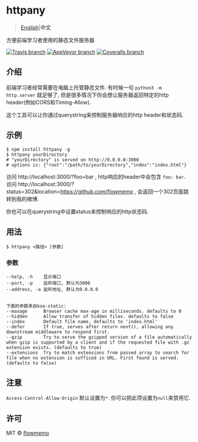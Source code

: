 # httpany
>  [English](https://github.com/flowmemo/httpany/blob/master/README.md)|**中文**  

方便前端学习者使用的静态文件服务器

[![Travis branch](https://img.shields.io/travis/flowmemo/httpany/master.svg?style=flat-square)](https://travis-ci.org/flowmemo/httpany)
[![AppVeyor branch](https://img.shields.io/appveyor/ci/flowmemo/httpany/master.svg?style=flat-square&label=Win%20Test)](https://ci.appveyor.com/project/flowmemo/httpany/branch/master)
[![Coveralls branch](https://img.shields.io/coveralls/flowmemo/httpany/master.svg?style=flat-square)](https://coveralls.io/github/flowmemo/httpany?branch=master)

## 介绍
前端学习者经常需要在电脑上托管静态文件.
有时候一句 `python3 -m http.server` 就足够了, 但是很多情况下你会想让服务器返回特定的http header(例如CORS和Timing-Allow).  

这个工具可以让你通过querystring来控制服务器响应的http header和状态码.

## 示例
```shell
$ npm install httpany -g
$ httpany yourDirectory
# "yourDirectory" is served on http://0.0.0.0:3000
# options is: {"root":"/path/to/yourDirectory","index":"index.html"}
```
访问 http://localhost:3000/?foo=bar , http响应的header中会包含 `foo: bar`.  
访问 http://localhost:3000/?status=302&location=https://github.com/flowmemo , 会返回一个302页面跳转到我的微博.

你也可以在querystring中设置status来控制响应的http状态码.

## 用法
```shell
$ httpany <路径> [参数]
```

### 参数
```
--help, -h    显示端口
--port, -p    监听端口, 默认为3000
--address, -a 监听地址, 默认为0.0.0.0


下面的参数来自koa-static:
--maxage      Browser cache max-age in milliseconds. defaults to 0
--hidden      Allow transfer of hidden files. defaults to false
--index       Default file name, defaults to 'index.html'
--defer       If true, serves after return next(), allowing any downstream middleware to respond first.
--gzip        Try to serve the gzipped version of a file automatically when gzip is supported by a client and if the requested file with .gz extension exists. (defaults to true)
--extensions  Try to match extensions from passed array to search for file when no extension is sufficed in URL. First found is served. (defaults to false)
```
## 注意
`Access-Control-Allow-Origin` 默认设置为`*`. 你可以把此项设置为`null`来禁用它.

## 许可
MIT © [flowmemo](http://weibo.com/flowmemo)
